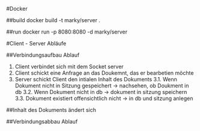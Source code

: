 #Docker

##build
docker build -t marky/server .

##run
docker run -p 8080:8080 -d marky/server

#Client - Server Abläufe

##Verbindungsaufbau Ablauf

1. Client verbindet sich mit dem Socket server
2. Client schickt eine Anfrage an das Doukemnt, das er bearbetien möchte
3. Server schickt Client den intialen Inhalt des Dokuments
3.1. Wenn Dokument nicht in Sitzung gespeichert -> nachsehen, ob Doukment in db
3.2. Wenn Dokument nicht in db -> dokument in sitzung speichern
3.3. Dokument existiert offensichtlich nicht -> in db und sitzung anlegen

##Inhalt des Dokuments ändert sich

##Verbindungsabbau Ablauf
